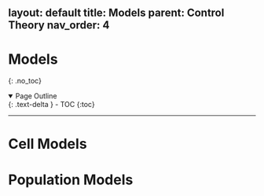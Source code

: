 layout: default
title: Models
parent: Control Theory
nav_order: 4
---
# Models
{: .no_toc}

<details open markdown="block">
  <summary>
    Page Outline
  </summary>
  {: .text-delta }
- TOC
{:toc}
</details>

---

# Cell Models

# Population Models